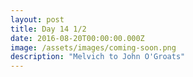 ```yaml
---
layout: post
title: Day 14 1/2
date: 2016-08-20T00:00:00.000Z
image: /assets/images/coming-soon.png
description: "Melvich to John O'Groats"
---
```




